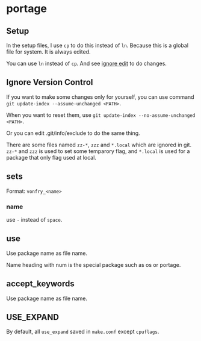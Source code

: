 # portage

## Setup

In the setup files, I use `cp` to do this instead of `ln`. Because this is a global file for system. It is always
edited.

You can use `ln` instead of `cp`. And see [ignore edit](#ignore-version-control) to do changes.

## Ignore Version Control

If you want to make some changes only for yourself, you can use command `git update-index --assume-unchanged <PATH>`.

When you want to reset them, use `git update-index --no-assume-unchanged <PATH>`.

Or you can edit .git/info/exclude to do the same thing.

There are some files named `zz-*`, `zzz` and `*.local` which are ignored in git. `zz-*` and `zzz` is used to set some
temparory flag, and `*.local` is used for a package that only flag used at local.

## sets

Format: `vonfry_<name>`

### name

use `-` instead of `space`.

## use

Use package name as file name.

Name heading with num is the special package such as os or portage.

## accept_keywords

Use package name as file name.

## USE_EXPAND

By default, all `use_expand` saved in `make.conf` except `cpuflags`.
